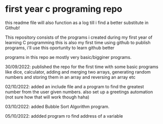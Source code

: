 # first year c programing repo

this readme file will also function as a log till i find a better substitute in Github!

 This repository consists of the programs i created during my first year of learning C programming
 this is also my first time using github to publish programs, i'll use this oportunity to learn github better

 programs in this repo ae mostly very basic/bigginer programs.

 30/09/2022: published the repo for the first time with some basic programs like dice, calculator, adding and merging two arrays, generating random numbers and storing them in an array and reversing an array etc
 
 02/10/2022: added an include file and a program to find the greatest number from the user given numbers. also set up a greetings automation (not sure how that will work though haha)

03/10/2022: added Bubble Sort Algorithm program.

05/10/2022: addded program ro find address of a variable
